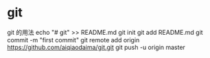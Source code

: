 # git
git 的用法
echo "# git" >> README.md
git init
git add README.md
git commit -m "first commit"
git remote add origin https://github.com/aiqiaodaima/git.git
git push -u origin master

